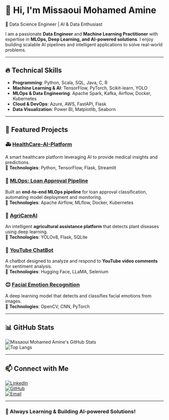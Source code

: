# 👋 Hi, I'm Missaoui Mohamed Amine  
🚀 Data Science Engineer | AI & Data Enthusiast 

I am a passionate **Data Engineer** and **Machine Learning Practitioner** with expertise in **MLOps, Deep Learning, and AI-powered solutions**. I enjoy building scalable AI pipelines and intelligent applications to solve real-world problems.

---

## 🔥 **Technical Skills**
- **Programming**: Python, Scala, SQL, Java, C, R  
- **Machine Learning & AI**: TensorFlow, PyTorch, Scikit-learn, YOLO  
- **MLOps & Data Engineering**: Apache Spark, Kafka, Airflow, Docker, Kubernetes  
- **Cloud & DevOps**: Azure, AWS, FastAPI, Flask  
- **Data Visualization**: Power BI, Matplotlib, Seaborn  

---

## 📂 **Featured Projects**
### 🚑 **[HealthCare-AI-Platform](https://github.com/missaouimedamine/HealthCare-AI-Platform)**
A smart healthcare platform leveraging AI to provide medical insights and predictions.  
🔹 **Technologies**: Python, TensorFlow, Flask, Streamlit  

### 🔄 **[MLOps: Loan Approval Pipeline](https://github.com/missaouimedamine/Mlops)**
Built an **end-to-end MLOps pipeline** for loan approval classification, automating model deployment and monitoring.  
🔹 **Technologies**: Apache Airflow, MLflow, Docker, Kubernetes  

### 🌾 **[AgriCareAI](https://github.com/missaouimedamine/AgriCareAi)**
An intelligent **agricultural assistance platform** that detects plant diseases using deep learning.  
🔹 **Technologies**: YOLOv8, Flask, SQLite  

### 🎥 **[YouTube ChatBot](https://github.com/missaouimedamine/Youtube-ChatBot)**
A chatbot designed to analyze and respond to **YouTube video comments** for sentiment analysis.  
🔹 **Technologies**: Hugging Face, LLaMA, Selenium  

### 😊 **[Facial Emotion Recognition](https://github.com/missaouimedamine/Facial-emotion-Recognition)**
A deep learning model that detects and classifies facial emotions from images.  
🔹 **Technologies**: OpenCV, CNN, PyTorch  

---

## 📊 **GitHub Stats**
![Missaoui Mohamed Amine's GitHub Stats](https://github-readme-stats.vercel.app/api?username=missaouimedamine&show_icons=true&theme=radical)  
![Top Langs](https://github-readme-stats.vercel.app/api/top-langs/?username=missaouimedamine&layout=compact&theme=radical)

---

## 📫 **Connect with Me**
[![LinkedIn](https://img.shields.io/badge/-LinkedIn-blue?style=flat&logo=linkedin)](https://www.linkedin.com/in/missaoui-mohamed-amine/)  
[![GitHub](https://img.shields.io/badge/-GitHub-black?style=flat&logo=github)](https://github.com/missaouimedamine)  
[![Email](https://img.shields.io/badge/-Email-red?style=flat&logo=gmail)](mailto:missaouimohamedamine7@gmail.com)  

---

### 🚀 Always Learning & Building AI-powered Solutions!  
